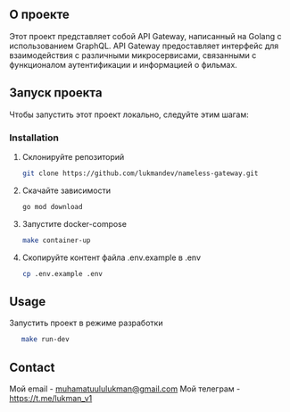## О проекте

Этот проект представляет собой API Gateway, написанный на Golang с использованием GraphQL. API Gateway предоставляет интерфейс для взаимодействия с различными микросервисами, связанными с функционалом аутентификации и информацией о фильмах.

## Запуск проекта

Чтобы запустить этот проект локально, следуйте этим шагам:

### Installation

1. Склонируйте репозиторий
   ```sh
   git clone https://github.com/lukmandev/nameless-gateway.git
   ```
2. Скачайте зависимости
   ```sh
   go mod download
   ```
3. Запустите docker-compose
   ```sh
   make container-up
   ```
3. Скопируйте контент файла .env.example в .env
   ```sh
   cp .env.example .env
   ```
   
## Usage

Запустить проект в режиме разработки
```sh
   make run-dev
   ```

## Contact

Мой email - muhamatuululukman@gmail.com
Мой телеграм - https://t.me/lukman_v1